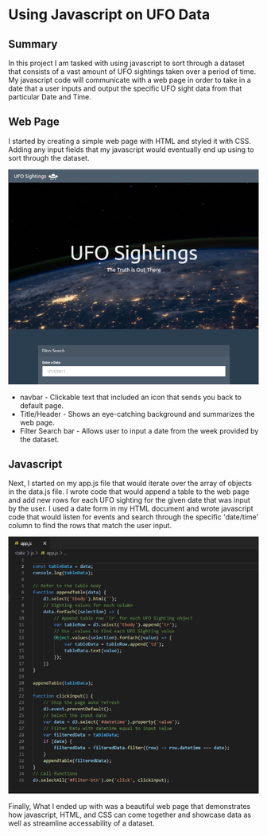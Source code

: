 # Using Javascript on UFO Data

## Summary

In this project I am tasked with using javascript to sort through a dataset that consists of a vast amount of UFO sightings taken over a period of time. My javascript code will communicate with a web page in order to take in a date that a user inputs and output the specific UFO sight data from that particular Date and Time.

## Web Page

I started by creating a simple web page with HTML and styled it with CSS. Adding any input fields that my javascript would eventually end up using to sort through the dataset.

![Web Page](./screen/ufo_page.png?raw=true "Web Page")

* navbar - Clickable text that included an icon that sends you back to default page.
* Title/Header - Shows an eye-catching background and summarizes the web page.
* Filter Search bar - Allows user to input a date from the week provided by the dataset.

## Javascript

Next, I started on my app.js file that would iterate over the array of objects in the data.js file. I wrote code that would append a table to the web page and add new rows for each UFO sighting for the given date that was input by the user. I used a date form in my HTML document and wrote javascript code that would listen for events and search through the specific 'date/time' column to find the rows that match the user input.

![App](./screen/js.png?raw=true "App")

Finally, What I ended up with was a beautiful web page that demonstrates how javascript, HTML, and CSS can come together and showcase data as well as streamline accessability of a dataset.

